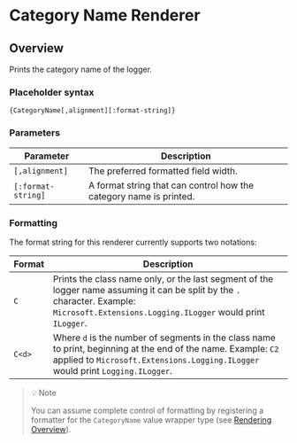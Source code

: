 # Category Name Renderer

## Overview

Prints the category name of the logger.

### Placeholder syntax

```
{CategoryName[,alignment][:format-string]}
```

### Parameters

|Parameter|Description|
|---|---|
|`[,alignment]`|The preferred formatted field width.|
|`[:format-string]`|A format string that can control how the category name is printed.|

### Formatting

The format string for this renderer currently supports two notations:

|Format|Description|
|---|---|
|`C`|Prints the class name only, or the last segment of the logger name assuming it can be split by the `.` character. Example: `Microsoft.Extensions.Logging.ILogger` would print `ILogger`.
|`C<d>`|Where `d` is the number of segments in the class name to print, beginning at the end of the name. Example: `C2` applied to `Microsoft.Extensions.Logging.ILogger` would print `Logging.ILogger`.

> 💡 Note
> 
> You can assume complete control of formatting by registering a formatter for the `CategoryName` value wrapper type (see [Rendering Overview](./renderer-overview.md)).